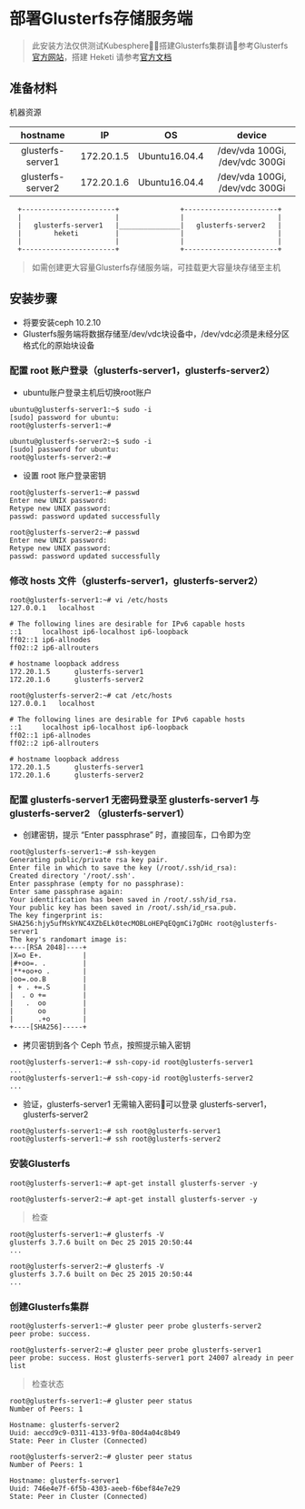 # 部署Glusterfs存储服务端
> 此安装方法仅供测试Kubesphere，搭建Glusterfs集群请参考Glusterfs[官方网站](https://docs.gluster.org/en/latest/)，搭建 Heketi 请参考[官方文档](https://github.com/heketi/heketi/blob/master/docs/admin/readme.md)

## 准备材料
机器资源

|hostname        |IP     |OS       |device|
|:---------------:|:------:|:------:|:---:|
|glusterfs-server1  |172.20.1.5|Ubuntu16.04.4| /dev/vda 100Gi, /dev/vdc 300Gi|
|glusterfs-server2  |172.20.1.6|Ubuntu16.04.4| /dev/vda 100Gi, /dev/vdc 300Gi|


```
  +-----------------------+               +-----------------------+
  |                       |               |                       |
  |   glusterfs-server1   |_______________|   glusterfs-server2   |
  |        heketi         |               |                       |
  |                       |               |                       |
  +-----------------------+               +-----------------------+
```

> 如需创建更大容量Glusterfs存储服务端，可挂载更大容量块存储至主机

## 安装步骤
- 将要安装ceph 10.2.10
- Glusterfs服务端将数据存储至/dev/vdc块设备中，/dev/vdc必须是未经分区格式化的原始块设备

### 配置 root 账户登录（glusterfs-server1，glusterfs-server2）
- ubuntu账户登录主机后切换root账户
```
ubuntu@glusterfs-server1:~$ sudo -i
[sudo] password for ubuntu: 
root@glusterfs-server1:~# 
```

```
ubuntu@glusterfs-server2:~$ sudo -i
[sudo] password for ubuntu: 
root@glusterfs-server2:~# 
```

- 设置 root 账户登录密钥
```
root@glusterfs-server1:~# passwd
Enter new UNIX password: 
Retype new UNIX password: 
passwd: password updated successfully
```
```
root@glusterfs-server2:~# passwd
Enter new UNIX password: 
Retype new UNIX password: 
passwd: password updated successfully
```

### 修改 hosts 文件（glusterfs-server1，glusterfs-server2）
```
root@glusterfs-server1:~# vi /etc/hosts
127.0.0.1	localhost

# The following lines are desirable for IPv6 capable hosts
::1     localhost ip6-localhost ip6-loopback
ff02::1 ip6-allnodes
ff02::2 ip6-allrouters

# hostname loopback address
172.20.1.5	    glusterfs-server1
172.20.1.6      glusterfs-server2
```

```
root@glusterfs-server2:~# cat /etc/hosts
127.0.0.1	localhost

# The following lines are desirable for IPv6 capable hosts
::1     localhost ip6-localhost ip6-loopback
ff02::1 ip6-allnodes
ff02::2 ip6-allrouters

# hostname loopback address
172.20.1.5	    glusterfs-server1
172.20.1.6      glusterfs-server2
```


### 配置 glusterfs-server1 无密码登录至 glusterfs-server1 与 glusterfs-server2 （glusterfs-server1）
- 创建密钥，提示 “Enter passphrase” 时，直接回车，口令即为空
```
root@glusterfs-server1:~# ssh-keygen
Generating public/private rsa key pair.
Enter file in which to save the key (/root/.ssh/id_rsa): 
Created directory '/root/.ssh'.
Enter passphrase (empty for no passphrase): 
Enter same passphrase again: 
Your identification has been saved in /root/.ssh/id_rsa.
Your public key has been saved in /root/.ssh/id_rsa.pub.
The key fingerprint is:
SHA256:hjy5ufMskYNC4XZbELk0tecMOBLoHEPqEQgmCi7gDHc root@glusterfs-server1
The key's randomart image is:
+---[RSA 2048]----+
|X=o E+.          |
|#+oo=. .         |
|**+oo+o .        |
|oo=.oo.B         |
| + . +=.S        |
|  . o +=         |
|   .  oo         |
|      oo         |
|      .+o        |
+----[SHA256]-----+

```

- 拷贝密钥到各个 Ceph 节点，按照提示输入密钥
```
root@glusterfs-server1:~# ssh-copy-id root@glusterfs-server1
...
root@glusterfs-server1:~# ssh-copy-id root@glusterfs-server2
...
```

- 验证，glusterfs-server1 无需输入密码可以登录 glusterfs-server1，glusterfs-server2
```
root@glusterfs-server1:~# ssh root@glusterfs-server1
root@glusterfs-server1:~# ssh root@glusterfs-server2
```

### 安装Glusterfs

```
root@glusterfs-server1:~# apt-get install glusterfs-server -y
```

```
root@glusterfs-server2:~# apt-get install glusterfs-server -y
```

> 检查
```
root@glusterfs-server1:~# glusterfs -V
glusterfs 3.7.6 built on Dec 25 2015 20:50:44
...
```

```
root@glusterfs-server2:~# glusterfs -V
glusterfs 3.7.6 built on Dec 25 2015 20:50:44
...
```

### 创建Glusterfs集群
```
root@glusterfs-server1:~# gluster peer probe glusterfs-server2
peer probe: success. 
```

```
root@glusterfs-server2:~# gluster peer probe glusterfs-server1
peer probe: success. Host glusterfs-server1 port 24007 already in peer list
```

> 检查状态
```
root@glusterfs-server1:~# gluster peer status
Number of Peers: 1

Hostname: glusterfs-server2
Uuid: aeccd9c9-0311-4133-9f0a-80d4a04c8b49
State: Peer in Cluster (Connected)
```

```
root@glusterfs-server2:~# gluster peer status
Number of Peers: 1

Hostname: glusterfs-server1
Uuid: 746e4e7f-6f5b-4303-aeeb-f6bef84e7e29
State: Peer in Cluster (Connected)
```

